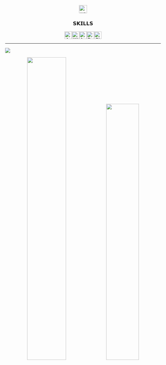 
<div align="center">
  <a href="https://beqibro.carrd.co/" target="_blank"><img src="https://img.shields.io/badge/MY WEBSITE-%23E50914.svg?style=for-the-badge&logo=pinboard&logoColor=white" height="26" alt="website"/></a>
</div>
<h3 align="center">𝗦𝗞𝗜𝗟𝗟𝗦</h3>

<div align="center"><!--
--><img src="https://img.shields.io/badge/Arch%20Linux-1793D1?style=for-the-badge&logo=archlinux&logoColor=black" height="24" alt="Arch Linux"/><!--
--><img src="https://custom-icon-badges.demolab.com/badge/Windows-BFE0F5?style=for-the-badge&logo=windows-logo&logoColor=white" height="24" alt="Windows"/><!--
--><img src="https://img.shields.io/badge/Android-34A853?style=for-the-badge&logo=android" height="24" alt="Android"/><!--
--><img src="https://img.shields.io/badge/Python-000000?style=for-the-badge&logo=python" height="24" alt="Python"/><!--
--><img src="https://custom-icon-badges.demolab.com/badge/Disnake-000000?style=for-the-badge&logo=discord-py" height="24" alt="Disnake"/><!--
--></div>

---
![](https://github-profile-trophy.vercel.app/?username=bequietbro&theme=monokai&no-frame=true&no-bg=false&margin-w=2)
<div align="center">
    <img width="50%" src="https://github-readme-stats.vercel.app/api?username=bequietbro&show_icons=true&theme=monokai&hide_title=true&hide_border=true"/>
    <img width="46%" src="https://github-readme-stats.vercel.app/api/top-langs/?username=bequietbro&layout=compact&theme=monokai&hide_border=true"/>
</div>
